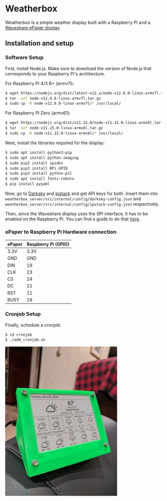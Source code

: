 # Weatherbox 

Weatherbox is a simple weather display built with a Raspberry Pi and a [Waveshare ePaper display](https://www.waveshare.com/wiki/4.2inch_e-Paper_Module). 

## Installation and setup

### Software Setup

First, install Node.js. Make sure to download the version of Node.js that corresponds to your Raspberry Pi's architecture.

For Raspberry Pi 4/3 B+ (armv7l):

```bash
$ wget https://nodejs.org/dist/latest-v12.x/node-v12.6.0-linux-armv7l.tar.gz
$ tar -xzf node-v12.6.0-linux-armv7l.tar.gz
$ sudo cp -R node-v12.6.0-linux-armv7l/* /usr/local/
```

For Raspberry Pi Zero (armv61):

```bash
$ wget https://nodejs.org/dist/v11.15.0/node-v11.15.0-linux-armv6l.tar.gz
$ tar -xzf node-v11.15.0-linux-armv6l.tar.gz
$ sudo cp -R node-v11.15.0-linux-armv6l/* /usr/local/
```

Next, install the libraries required for the display:

```bash
$ sudo apt install python3-pip
$ sudo apt install python-imaging
$ sudo pip3 install spidev
$ sudo pip3 install RPi.GPIO
$ sudo pip3 install python-pil
$ sudo apt install fonts-roboto
$ pip install pyyaml
```

Now, go to [Darksky](https://darksky.net/dev) and [ipstack](https://ipstack.com/) and get API keys for both. Insert them into `weatherbox_server/src/internal/config/darksky-config.json` and `weatherbox_server/src/internal/config/ipstack-config.json` respectively.

Then, since the Waveshare display uses the SPI interface, it has to be enabled on the Raspberry Pi. You can find a guide to do that [here](https://www.raspberrypi-spy.co.uk/2014/08/enabling-the-spi-interface-on-the-raspberry-pi/).

### ePaper to Raspberry Pi Hardware connection

| ePaper | Raspberry Pi (GPIO) |
|--------|---------------------|
| 3.3V   | 3.3V                |
| GND    | GND                 |
| DIN    | 19                  |
| CLK    | 23                  |
| CS     | 24                  |
| DC     | 22                  |
| RST    | 11                  |
| BUSY   | 18                  |

### Cronjob Setup

Finally, schedule a cronjob:

```bash
$ cd cronjob
$ ./add_cronjob.sh
```
![Weatherbox display](resources/weatherbox.jpg)